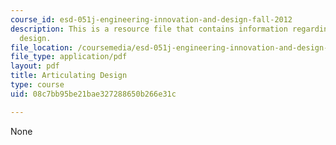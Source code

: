 ```yaml
---
course_id: esd-051j-engineering-innovation-and-design-fall-2012
description: This is a resource file that contains information regarding articulating
  design.
file_location: /coursemedia/esd-051j-engineering-innovation-and-design-fall-2012/08c7bb95be21bae327288650b266e31c_MITESD_051JF12_Lec04.pdf
file_type: application/pdf
layout: pdf
title: Articulating Design
type: course
uid: 08c7bb95be21bae327288650b266e31c

---
```

None